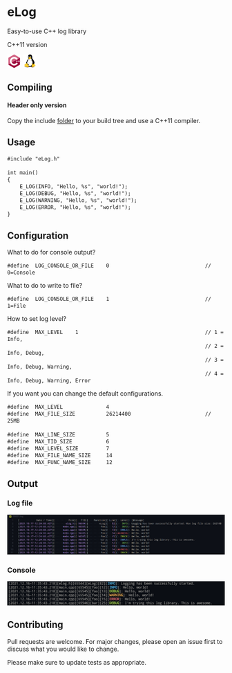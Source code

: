 # eLog
<p>Easy-to-use C++  log library</p>
<p>C++11 version</p>

<p float="left">
    <img src="https://raw.githubusercontent.com/devicons/devicon/master/icons/cplusplus/cplusplus-original.svg" width="32" />
    <img src="https://raw.githubusercontent.com/devicons/devicon/master/icons/linux/linux-original.svg" width="32" />
</p>

## Compiling

#### Header only version
Copy the include [folder](https://github.com/AHakan/eLog/tree/master/inc) to your build tree and use a C++11 compiler.

## Usage

```
#include "eLog.h"

int main()
{
    E_LOG(INFO, "Hello, %s", "world!");
    E_LOG(DEBUG, "Hello, %s", "world!");
    E_LOG(WARNING, "Hello, %s", "world!");
    E_LOG(ERROR, "Hello, %s", "world!");
}
```

## Configuration
What to do for console output?
```
#define  LOG_CONSOLE_OR_FILE    0                               // 0=Console
```

What to do to write to file?
```
#define  LOG_CONSOLE_OR_FILE    1                               // 1=File
```

How to set log level?
```
#define  MAX_LEVEL    1                                         // 1 = Info, 
                                                                // 2 = Info, Debug, 
                                                                // 3 = Info, Debug, Warning,
                                                                // 4 = Info, Debug, Warning, Error
```

If you want you can change the default configurations.
```
#define  MAX_LEVEL              4
#define  MAX_FILE_SIZE          26214400                        // 25MB

#define  MAX_LINE_SIZE          5
#define  MAX_TID_SIZE           6
#define  MAX_LEVEL_SIZE         7
#define  MAX_FILE_NAME_SIZE     14
#define  MAX_FUNC_NAME_SIZE     12
```

## Output

### Log file
<p float="left">
    <img src="https://github.com/AHakan/eLog/blob/master/ss.png"/>
</p>

### Console
<p float="left">
    <img src="https://github.com/AHakan/eLog/blob/master/ss-console.png"/>
</p>

## Contributing
Pull requests are welcome. For major changes, please open an issue first to discuss what you would like to change.

Please make sure to update tests as appropriate.